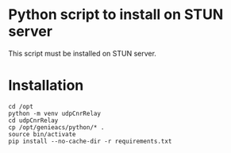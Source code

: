 # Python script to install on STUN server
This script must be installed on STUN server.

# Installation
    cd /opt
    python -m venv udpCnrRelay
    cd udpCnrRelay
    cp /opt/genieacs/python/* .
    source bin/activate
    pip install --no-cache-dir -r requirements.txt
    
